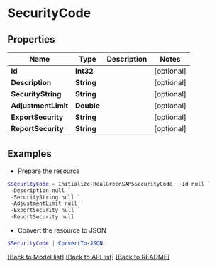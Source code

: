 # SecurityCode
## Properties

Name | Type | Description | Notes
------------ | ------------- | ------------- | -------------
**Id** | **Int32** |  | [optional] 
**Description** | **String** |  | [optional] 
**SecurityString** | **String** |  | [optional] 
**AdjustmentLimit** | **Double** |  | [optional] 
**ExportSecurity** | **String** |  | [optional] 
**ReportSecurity** | **String** |  | [optional] 

## Examples

- Prepare the resource
```powershell
$SecurityCode = Initialize-RealGreenSAPSSecurityCode  -Id null `
 -Description null `
 -SecurityString null `
 -AdjustmentLimit null `
 -ExportSecurity null `
 -ReportSecurity null
```

- Convert the resource to JSON
```powershell
$SecurityCode | ConvertTo-JSON
```

[[Back to Model list]](../README.md#documentation-for-models) [[Back to API list]](../README.md#documentation-for-api-endpoints) [[Back to README]](../README.md)

